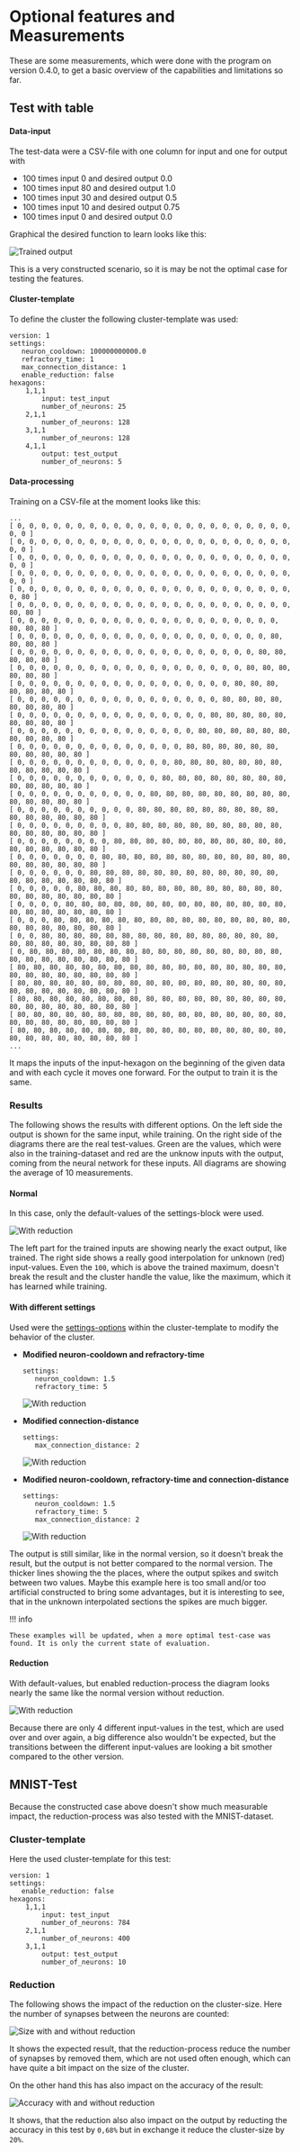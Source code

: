 # Optional features and Measurements

These are some measurements, which were done with the program on version 0.4.0, to get a basic
overview of the capabilities and limitations so far.

## Test with table

#### Data-input

The test-data were a CSV-file with one column for input and one for output with

-   100 times input 0 and desired output 0.0
-   100 times input 80 and desired output 1.0
-   100 times input 30 and desired output 0.5
-   100 times input 10 and desired output 0.75
-   100 times input 0 and desired output 0.0

Graphical the desired function to learn looks like this:

![Trained output](ideal.jpg)

This is a very constructed scenario, so it is may be not the optimal case for testing the features.

#### Cluster-template

To define the cluster the following cluster-template was used:

```
version: 1
settings:
   neuron_cooldown: 100000000000.0
   refractory_time: 1
   max_connection_distance: 1
   enable_reduction: false
hexagons:
    1,1,1
        input: test_input
        number_of_neurons: 25
    2,1,1
        number_of_neurons: 128
    3,1,1
        number_of_neurons: 128
    4,1,1
        output: test_output
        number_of_neurons: 5
```

#### Data-processing

Training on a CSV-file at the moment looks like this:

```
...
[ 0, 0, 0, 0, 0, 0, 0, 0, 0, 0, 0, 0, 0, 0, 0, 0, 0, 0, 0, 0, 0, 0, 0, 0, 0 ]
[ 0, 0, 0, 0, 0, 0, 0, 0, 0, 0, 0, 0, 0, 0, 0, 0, 0, 0, 0, 0, 0, 0, 0, 0, 0 ]
[ 0, 0, 0, 0, 0, 0, 0, 0, 0, 0, 0, 0, 0, 0, 0, 0, 0, 0, 0, 0, 0, 0, 0, 0, 0 ]
[ 0, 0, 0, 0, 0, 0, 0, 0, 0, 0, 0, 0, 0, 0, 0, 0, 0, 0, 0, 0, 0, 0, 0, 0, 0 ]
[ 0, 0, 0, 0, 0, 0, 0, 0, 0, 0, 0, 0, 0, 0, 0, 0, 0, 0, 0, 0, 0, 0, 0, 0, 80 ]
[ 0, 0, 0, 0, 0, 0, 0, 0, 0, 0, 0, 0, 0, 0, 0, 0, 0, 0, 0, 0, 0, 0, 0, 80, 80 ]
[ 0, 0, 0, 0, 0, 0, 0, 0, 0, 0, 0, 0, 0, 0, 0, 0, 0, 0, 0, 0, 0, 0, 80, 80, 80 ]
[ 0, 0, 0, 0, 0, 0, 0, 0, 0, 0, 0, 0, 0, 0, 0, 0, 0, 0, 0, 0, 0, 80, 80, 80, 80 ]
[ 0, 0, 0, 0, 0, 0, 0, 0, 0, 0, 0, 0, 0, 0, 0, 0, 0, 0, 0, 0, 80, 80, 80, 80, 80 ]
[ 0, 0, 0, 0, 0, 0, 0, 0, 0, 0, 0, 0, 0, 0, 0, 0, 0, 0, 0, 80, 80, 80, 80, 80, 80 ]
[ 0, 0, 0, 0, 0, 0, 0, 0, 0, 0, 0, 0, 0, 0, 0, 0, 0, 0, 80, 80, 80, 80, 80, 80, 80 ]
[ 0, 0, 0, 0, 0, 0, 0, 0, 0, 0, 0, 0, 0, 0, 0, 0, 0, 80, 80, 80, 80, 80, 80, 80, 80 ]
[ 0, 0, 0, 0, 0, 0, 0, 0, 0, 0, 0, 0, 0, 0, 0, 0, 80, 80, 80, 80, 80, 80, 80, 80, 80 ]
[ 0, 0, 0, 0, 0, 0, 0, 0, 0, 0, 0, 0, 0, 0, 0, 80, 80, 80, 80, 80, 80, 80, 80, 80, 80 ]
[ 0, 0, 0, 0, 0, 0, 0, 0, 0, 0, 0, 0, 0, 0, 80, 80, 80, 80, 80, 80, 80, 80, 80, 80, 80 ]
[ 0, 0, 0, 0, 0, 0, 0, 0, 0, 0, 0, 0, 0, 80, 80, 80, 80, 80, 80, 80, 80, 80, 80, 80, 80 ]
[ 0, 0, 0, 0, 0, 0, 0, 0, 0, 0, 0, 0, 80, 80, 80, 80, 80, 80, 80, 80, 80, 80, 80, 80, 80 ]
[ 0, 0, 0, 0, 0, 0, 0, 0, 0, 0, 0, 80, 80, 80, 80, 80, 80, 80, 80, 80, 80, 80, 80, 80, 80 ]
[ 0, 0, 0, 0, 0, 0, 0, 0, 0, 0, 80, 80, 80, 80, 80, 80, 80, 80, 80, 80, 80, 80, 80, 80, 80 ]
[ 0, 0, 0, 0, 0, 0, 0, 0, 0, 80, 80, 80, 80, 80, 80, 80, 80, 80, 80, 80, 80, 80, 80, 80, 80 ]
[ 0, 0, 0, 0, 0, 0, 0, 0, 80, 80, 80, 80, 80, 80, 80, 80, 80, 80, 80, 80, 80, 80, 80, 80, 80 ]
[ 0, 0, 0, 0, 0, 0, 0, 80, 80, 80, 80, 80, 80, 80, 80, 80, 80, 80, 80, 80, 80, 80, 80, 80, 80 ]
[ 0, 0, 0, 0, 0, 0, 80, 80, 80, 80, 80, 80, 80, 80, 80, 80, 80, 80, 80, 80, 80, 80, 80, 80, 80 ]
[ 0, 0, 0, 0, 0, 80, 80, 80, 80, 80, 80, 80, 80, 80, 80, 80, 80, 80, 80, 80, 80, 80, 80, 80, 80 ]
[ 0, 0, 0, 0, 80, 80, 80, 80, 80, 80, 80, 80, 80, 80, 80, 80, 80, 80, 80, 80, 80, 80, 80, 80, 80 ]
[ 0, 0, 0, 80, 80, 80, 80, 80, 80, 80, 80, 80, 80, 80, 80, 80, 80, 80, 80, 80, 80, 80, 80, 80, 80 ]
[ 0, 0, 80, 80, 80, 80, 80, 80, 80, 80, 80, 80, 80, 80, 80, 80, 80, 80, 80, 80, 80, 80, 80, 80, 80 ]
[ 0, 80, 80, 80, 80, 80, 80, 80, 80, 80, 80, 80, 80, 80, 80, 80, 80, 80, 80, 80, 80, 80, 80, 80, 80 ]
[ 80, 80, 80, 80, 80, 80, 80, 80, 80, 80, 80, 80, 80, 80, 80, 80, 80, 80, 80, 80, 80, 80, 80, 80, 80 ]
[ 80, 80, 80, 80, 80, 80, 80, 80, 80, 80, 80, 80, 80, 80, 80, 80, 80, 80, 80, 80, 80, 80, 80, 80, 80 ]
[ 80, 80, 80, 80, 80, 80, 80, 80, 80, 80, 80, 80, 80, 80, 80, 80, 80, 80, 80, 80, 80, 80, 80, 80, 80 ]
[ 80, 80, 80, 80, 80, 80, 80, 80, 80, 80, 80, 80, 80, 80, 80, 80, 80, 80, 80, 80, 80, 80, 80, 80, 80 ]
[ 80, 80, 80, 80, 80, 80, 80, 80, 80, 80, 80, 80, 80, 80, 80, 80, 80, 80, 80, 80, 80, 80, 80, 80, 80 ]
...
```

It maps the inputs of the input-hexagon on the beginning of the given data and with each cycle it
moves one forward. For the output to train it is the same.

### Results

The following shows the results with different options. On the left side the output is shown for the
same input, while training. On the right side of the diagrams there are the real test-values. Green
are the values, which were also in the training-dataset and red are the unknow inputs with the
output, coming from the neural network for these inputs. All diagrams are showing the average of 10
measurements.

#### Normal

In this case, only the default-values of the settings-block were used.

![With reduction](normal.jpg)

The left part for the trained inputs are showing nearly the exact output, like trained. The right
side shows a really good interpolation for unknown (red) input-values. Even the `100`, which is
above the trained maximum, doesn't break the result and the cluster handle the value, like the
maximum, which it has learned while training.

#### With different settings

Used were the [settings-options](/frontend/cluster_templates/cluster_template/#settings) within the
cluster-template to modify the behavior of the cluster.

-   **Modified neuron-cooldown and refractory-time**

    ```
    settings:
       neuron_cooldown: 1.5
       refractory_time: 5
    ```

    ![With reduction](cooldown1.5_refraction5.jpg)

-   **Modified connection-distance**

    ```
    settings:
       max_connection_distance: 2
    ```

    ![With reduction](distance2.jpg)

-   **Modified neuron-cooldown, refractory-time and connection-distance**

    ```
    settings:
       neuron_cooldown: 1.5
       refractory_time: 5
       max_connection_distance: 2
    ```

    ![With reduction](cooldown1.5_refraction5_distance2.jpg)

The output is still similar, like in the normal version, so it doesn't break the result, but the
output is not better compared to the normal version. The thicker lines showing the the places, where
the output spikes and switch between two values. Maybe this example here is too small and/or too
artificial constructed to bring some advantages, but it is interesting to see, that in the unknown
interpolated sections the spikes are much bigger.

!!! info

    These examples will be updated, when a more optimal test-case was found. It is only the current state of evaluation.

#### Reduction

With default-values, but enabled reduction-process the diagram looks nearly the same like the normal
version without reduction.

![With reduction](reduction.jpg)

Because there are only 4 different input-values in the test, which are used over and over again, a
big difference also wouldn't be expected, but the transitions between the different input-values are
looking a bit smother compared to the other version.

## MNIST-Test

Because the constructed case above doesn't show much measurable impact, the reduction-process was
also tested with the MNIST-dataset.

### Cluster-template

Here the used cluster-template for this test:

```
version: 1
settings:
   enable_reduction: false
hexagons:
    1,1,1
        input: test_input
        number_of_neurons: 784
    2,1,1
        number_of_neurons: 400
    3,1,1
        output: test_output
        number_of_neurons: 10
```

### Reduction

The following shows the impact of the reduction on the cluster-size. Here the number of synapses
between the neurons are counted:

![Size with and without reduction](reduction_size.jpg)

It shows the expected result, that the reduction-process reduce the number of synapses by removed
them, which are not used often enough, which can have quite a bit impact on the size of the cluster.

On the other hand this has also impact on the accuracy of the result:

![Accuracy with and without reduction](reduction_accuracy.jpg)

It shows, that the reduction also also impact on the output by reducting the accuracy in this test
by `0,68%` but in exchange it reduce the cluster-size by `20%`.
